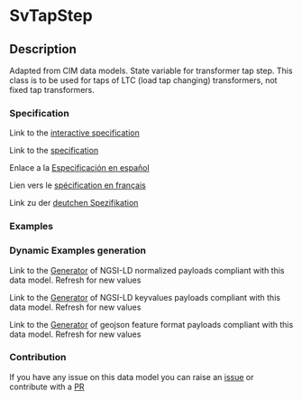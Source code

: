 # SvTapStep

## Description 

Adapted from CIM data models. State variable for transformer tap step.     This class is to be used for taps of LTC (load tap changing) transformers, not fixed tap transformers.
### Specification

Link to the [interactive specification](https://swagger.lab.fiware.org/?url=https://github.com/smart-data-models/dataModel.EnergyCIM/blob/master/SvTapStep/swagger.yaml)

Link to the [specification](https://github.com/smart-data-models/dataModel.EnergyCIM/blob/master/SvTapStep/doc/spec.md)

Enlace a la [Especificación en español](https://github.com/smart-data-models/dataModel.EnergyCIM/blob/master/SvTapStep/doc/spec_ES.md)

Lien vers le [spécification en français](https://github.com/smart-data-models/dataModel.EnergyCIM/blob/master/SvTapStep/doc/spec_FR.md)

Link zu der [deutchen Spezifikation](https://github.com/smart-data-models/dataModel.EnergyCIM/blob/master/SvTapStep/doc/spec_DE.md)
### Examples
### Dynamic Examples generation

Link to the [Generator](https://smartdatamodels.org/extra/ngsi-ld_generator_v0.92.php?schemaUrl=https://raw.githubusercontent.com/smart-data-models/dataModel.EnergyCIM/master/SvTapStep/schema.json&email=info@smartdatamodels.org) of NGSI-LD normalized payloads compliant with this data model. Refresh for new values

Link to the [Generator](https://smartdatamodels.org/extra/ngsi-ld_generator_keyvalues_v0.92.php?schemaUrl=https://raw.githubusercontent.com/smart-data-models/dataModel.EnergyCIM/master/SvTapStep/schema.json&email=info@smartdatamodels.org) of NGSI-LD keyvalues payloads compliant with this data model. Refresh for new values

Link to the [Generator](https://smartdatamodels.org/extra/geojson_features_generator_v1.0.php?schemaUrl=https://raw.githubusercontent.com/smart-data-models/dataModel.EnergyCIM/master/SvTapStep/schema.json&email=info@smartdatamodels.org) of geojson feature format payloads compliant with this data model. Refresh for new values
### Contribution

 If you have any issue on this data model you can raise an [issue](https://github.com/smart-data-models/dataModel.EnergyCIM/issues)  or contribute with a [PR](https://github.com/smart-data-models/dataModel.EnergyCIM/pulls)